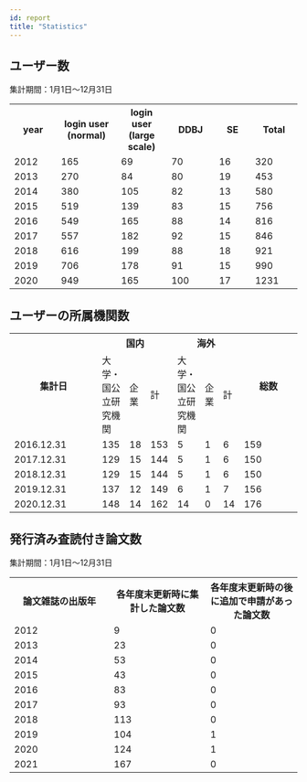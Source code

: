 ```yaml
---
id: report
title: "Statistics"
---
```




## ユーザー数

集計期間：1月1日〜12月31日

<table>
<tr>
	<th width="300">year</th>
    <th width="300">login user (normal)</th>
	<th width="300">login user (large scale)</th>
	<th width="300">DDBJ</th>
    <th width="300">SE</th>
	<th width="300">Total</th>
</tr>
<tr>
	<td>2012</td>
	<td>165</td>
	<td>69</td>
	<td>70</td>
	<td>16</td>
	<td>320</td>
</tr>
<tr>
	<td>2013</td>
	<td>270</td>
	<td>84</td>
	<td>80</td>
	<td>19</td>
	<td>453</td>
</tr>
<tr>
	<td>2014</td>
	<td>380</td>
	<td>105</td>
	<td>82</td>
	<td>13</td>
	<td>580</td>
</tr>
<tr>
	<td>2015</td>
	<td>519</td>
	<td>139</td>
	<td>83</td>
	<td>15</td>
	<td>756</td>
</tr>
<tr>
	<td>2016</td>
	<td>549</td>
	<td>165</td>
	<td>88</td>
	<td>14</td>
	<td>816</td>
</tr>
<tr>
	<td>2017</td>
	<td>557</td>
	<td>182</td>
	<td>92</td>
	<td>15</td>
	<td>846</td>
</tr>
<tr>
	<td>2018</td>
	<td>616</td>
	<td>199</td>
	<td>88</td>
	<td>18</td>
	<td>921</td>
</tr>
<tr>
	<td>2019</td>
	<td>706</td>
	<td>178</td>
	<td>91</td>
	<td>15</td>
	<td>990</td>
</tr>
<tr>
	<td>2020</td>
	<td>949</td>
	<td>165</td>
	<td>100</td>
	<td>17</td>
	<td>1231</td>
</tr>
</table>


## ユーザーの所属機関数

<table>
	<tbody>
		<tr>
			<th width="150" rowspan="2">集計日</th>
			<th width="300" colspan="3">国内</th>
			<th width="300" colspan="3">海外</th>
			<th width="100" rowspan="2">総数</th>
		</tr>
		<tr>
			<td>大学・国公立研究機関</td>
			<td>企業</td>
			<td>計</td>
			<td>大学・国公立研究機関</td>
			<td>企業</td>
			<td>計</td>
		</tr>
		<tr>
			<td>2016.12.31</td>
			<td>135</td>
			<td>18</td>
			<td>153</td>
			<td>5</td>
			<td>1</td>
			<td>6</td>
			<td>159</td>
		</tr>
		<tr>
			<td>2017.12.31</td>
			<td>129</td>
			<td>15</td>
			<td>144</td>
			<td>5</td>
			<td>1</td>
			<td>6</td>
			<td>150</td>
		</tr>
		<tr>
			<td>2018.12.31</td>
			<td>129</td>
			<td>15</td>
			<td>144</td>
			<td>5</td>
			<td>1</td>
			<td>6</td>
			<td>150</td>
		</tr>
		<tr>
			<td>2019.12.31</td>
			<td>137</td>
			<td>12</td>
			<td>149</td>
			<td>6</td>
			<td>1</td>
			<td>7</td>
			<td>156</td>
		</tr>
		<tr>
			<td>2020.12.31</td>
			<td>148</td>
			<td>14</td>
			<td>162</td>
			<td>14</td>
			<td>0</td>
			<td>14</td>
			<td>176</td>
		</tr>
	</tbody>
</table>


## 発行済み査読付き論文数

集計期間：1月1日〜12月31日

<table>
<tr>
	<th width="300">論文雑誌の出版年</th>
	<th width="300">各年度末更新時に集計した論文数</th>
	<th width="300">各年度末更新時の後に追加で申請があった論文数</th>
</tr>
<tr>
	<td>2012</td>
	<td>9</td>
	<td>0</td>
</tr>
<tr>
	<td>2013</td>
	<td>23</td>
	<td>0</td>
</tr>
<tr>
	<td>2014</td>
	<td>53</td>
	<td>0</td>
</tr>
<tr>
	<td>2015</td>
	<td>43</td>
	<td>0</td>
</tr>
<tr>
	<td>2016</td>
	<td>83</td>
	<td>0</td>
</tr>
<tr>
	<td>2017</td>
	<td>93</td>
	<td>0</td>
</tr>
<tr>
	<td>2018</td>
	<td>113</td>
	<td>0</td>
</tr>
<tr>
	<td>2019</td>
	<td>104</td>
	<td>1</td>
</tr>
<tr>
	<td>2020</td>
	<td>124</td>
	<td>1</td>
</tr>
<tr>
	<td>2021</td>
	<td>167</td>
	<td>0</td>
</tr>
</table>
